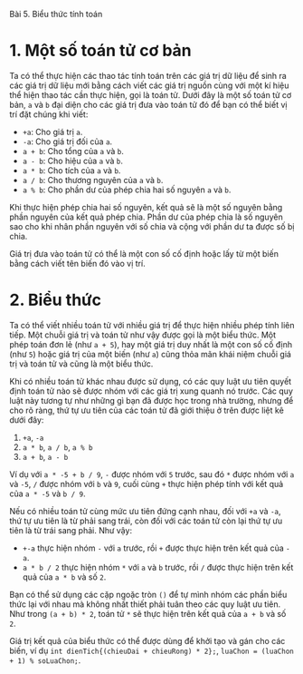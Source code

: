 Bài 5. Biểu thức tính toán
# 1. Một số toán tử cơ bản

Ta có thể thực hiện các thao tác tính toán trên các giá trị dữ liệu để sinh ra các giá trị dữ liệu mới bằng cách viết
các giá trị nguồn cùng với một kí hiệu thể hiện thao tác cần thực hiện, gọi là toán tử. Dưới đây là một số toán tử cơ
bản, `a` và `b` đại diện cho các giá trị đưa vào toán tử đó để bạn có thể biết vị trí đặt chúng khi viết:

- `+a`: Cho giá trị `a`.
- `-a`: Cho giá trị đối của `a`.
- `a + b`: Cho tổng của `a` và `b`.
- `a - b`: Cho hiệu của `a` và `b`.
- `a * b`: Cho tích của `a` và `b`.
- `a / b`: Cho thương nguyên của `a` và `b`.
- `a % b`: Cho phần dư của phép chia hai số nguyên `a` và `b`.

Khi thực hiện phép chia hai số nguyên, kết quả sẽ là một số nguyên bằng phần nguyên của kết quả phép chia. Phần dư của
phép chia là số nguyên sao cho khi nhân phần nguyên với số chia và cộng với phần dư ta được số bị chia.

Giá trị đưa vào toán tử có thể là một con số cố định hoặc lấy từ một biến bằng cách viết tên biến đó vào vị trí.

# 2. Biểu thức

Ta có thể viết nhiều toán tử với nhiều giá trị để thực hiện nhiều phép tính liên tiếp. Một chuỗi giá trị và toán tử như
vậy được gọi là một biểu thức. Một phép toán đơn lẻ (như `a + 5`), hay một giá trị duy nhất là một con số cố định (như
`5`) hoặc giá trị của một biến (như `a`) cũng thỏa mãn khái niệm chuỗi giá trị và toán tử và cũng là một biểu thức.

Khi có nhiều toán tử khác nhau được sử dụng, có các quy luật ưu tiên quyết định toán tử nào sẽ được nhóm với các giá trị
xung quanh nó trước. Các quy luật này tương tự như những gì bạn đã được học trong nhà trường, nhưng để cho rõ ràng, thứ
tự ưu tiên của các toán tử đã giới thiệu ở trên được liệt kê dưới đây:

1. `+a`, `-a`
2. `a * b`, `a / b`, `a % b`
3. `a + b`, `a - b`

Ví dụ với `a * -5 + b / 9`, `-` được nhóm với `5` trước, sau đó `*` được nhóm với `a` và `-5`, `/` được nhóm với `b` và
`9`, cuối cùng `+` thực hiện phép tính với kết quả của `a * -5` và `b / 9`.

Nếu có nhiều toán tử cùng mức ưu tiên đứng cạnh nhau, đối với `+a` và `-a`, thứ tự ưu tiên là từ phải sang trái, còn đối
với các toán tử còn lại thứ tự ưu tiên là từ trái sang phải. Như vậy:

- `+-a` thực hiện nhóm `-` với `a` trước, rồi `+` được thực hiện trên kết quả của `-a`.
- `a * b / 2` thực hiện nhóm `*` với `a` và `b` trước, rồi `/` được thực hiện trên kết quả của `a * b` và số `2`.

Bạn có thể sử dụng các cặp ngoặc tròn `()` để tự mình nhóm các phần biểu thức lại với nhau mà không nhất thiết phải tuân
theo các quy luật ưu tiên. Như trong `(a + b) * 2`, toán tử `*` sẽ thực hiện trên kết quả của `a + b` và số `2`.

Giá trị kết quả của biểu thức có thể được dùng để khởi tạo và gán cho các biến, ví dụ `int dienTich{(chieuDai +
chieuRong) * 2};`, `luaChon = (luaChon + 1) % soLuaChon;`.